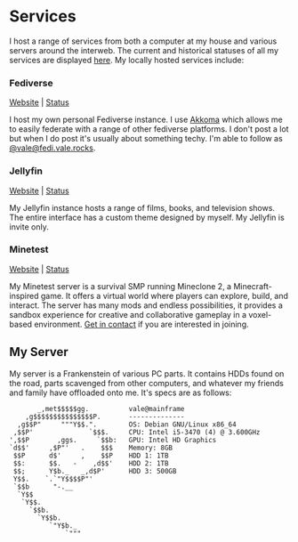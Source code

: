 <head>
    <title>Services | Vale.Rocks</title>
    <meta property="og:title" content="Services | Vale.Rocks"/>
    <meta name="description" content="The internet website of Declan Chidlow, known online as Vale. Within this digital domain, I document my thoughts, musings, and otherwise unhinged ramblings. I hope you stick around and find at least something intriguing here. I've put a lot of time into it. " />
    <meta property="og:description" content="The hippest site this side of MySpace." />
</head>

<h1 id="section">
   	Services
</h1>

I host a range of services from both a computer at my house and various servers around the interweb. The current and historical statuses of all my services are displayed [here](https://status.vale.rocks). My locally hosted services include:

<div id="services">
  <div>

  ### Fediverse
  [Website](https://fedi.vale.rocks) | [Status](https://status.vale.rocks/history/fedi)
  <p id="description">
  I host my own personal Fediverse instance. I use <a href="https://akkoma.social">Akkoma</a> which allows me to easily federate with a range of other fediverse platforms. I don't post a lot but when I do post it's usually about something techy. I'm able to follow as <a href="https://fedi.vale.rocks/vale">@vale@fedi.vale.rocks</a>.
  </p>
  </div>
  <div>

  ### Jellyfin
  [Website](https://jellyfin.vale.rocks) | [Status](https://status.vale.rocks/history/jellyfin)
  <p id="description">
  My Jellyfin instance hosts a range of films, books, and television shows. The entire interface has a custom theme designed by myself. My Jellyfin is invite only.
  </p>
  </div>
  <div>

  ### Minetest
  [Website](https://minetest.vale.rocks) | [Status](https://status.vale.rocks/history/minetest)
  <p id="description">
  My Minetest server is a survival SMP running Mineclone 2, a Minecraft-inspired game. It offers a virtual world where players can explore, build, and interact. The server has many mods and endless possibilities, it provides a sandbox experience for creative and collaborative gameplay in a voxel-based environment. <a href="/contact">Get in contact</a> if you are interested in joining.
  </p>
  </div>
</div>

## My Server
My server is a Frankenstein of various PC parts. It contains HDDs found on the road, parts scavenged from other computers, and whatever my friends and family have offloaded onto me. It's specs are as follows:

```
       _,met$$$$$gg.          vale@mainframe 
    ,g$$$$$$$$$$$$$$$P.       -------------- 
  ,g$$P"     """Y$$.".        OS: Debian GNU/Linux x86_64
 ,$$P'              `$$$.     CPU: Intel i5-3470 (4) @ 3.600GHz
',$$P       ,ggs.     `$$b:   GPU: Intel HD Graphics
`d$$'     ,$P"'   .    $$$    Memory: 8GB
 $$P      d$'     ,    $$P    HDD 1: 1TB
 $$:      $$.   -    ,d$$'    HDD 2: 1TB
 $$;      Y$b._   _,d$P'      HDD 3: 500GB
 Y$$.    `.`"Y$$$$P"'         
 `$$b      "-.__               
  `Y$$
   `Y$$.                                              
     `$$b.                                            
       `Y$$b.
          `"Y$b._
              `"""
```
